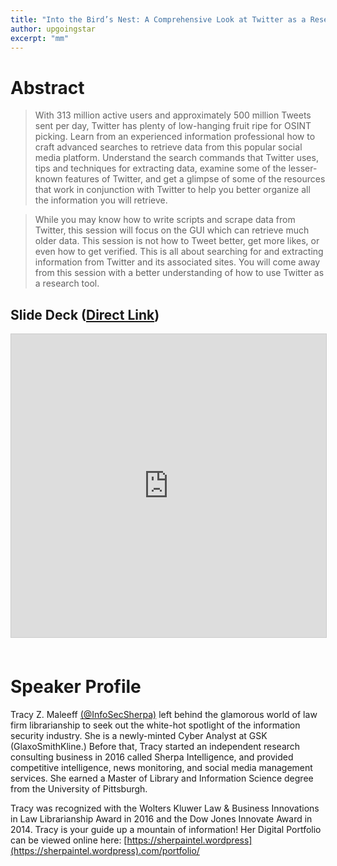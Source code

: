 ```yaml
---
title: "Into the Bird’s Nest: A Comprehensive Look at Twitter as a Research Tool"
author: upgoingstar
excerpt: "mm"
---
```

# Abstract

> With 313 million active users and approximately 500 million Tweets sent per day, Twitter has plenty of low-hanging fruit ripe for OSINT picking. Learn from an experienced information professional how to craft advanced searches to retrieve data from this popular social media platform. Understand the search commands that Twitter uses, tips and techniques for extracting data, examine some of the lesser-known features of Twitter, and get a glimpse of some of the resources that work in conjunction with Twitter to help you better organize all the information you will retrieve. 

> While you may know how to write scripts and scrape data from Twitter, this session will focus on the GUI which can retrieve much older data. This session is not how to Tweet better, get more likes, or even how to get verified. This is all about searching for and extracting information from Twitter and its associated sites. You will come away from this session with a better understanding of how to use Twitter as a research tool. 

## Slide Deck ([Direct Link](https://www.slideshare.net/reconvillage/rv-defcon25-into-the-birds-nest-a-comprehensive-look-at-twitter-as-a-research-tool-tracy-z-maleeff))
<center>
<iframe src="https://www.slideshare.net/slideshow/embed_code/key/pGPRH5O4RQFcN8" width="595" height="485" frameborder="0" marginwidth="0" marginheight="0" scrolling="no" style="border:1px solid #CCC; border-width:1px; margin-bottom:5px; max-width: 100%;" allowfullscreen> </iframe>
</center>
<br>


# Speaker Profile

Tracy Z. Maleeff [(@InfoSecSherpa)](https://twitter.com/InfoSecSherpa) left behind the glamorous world of law firm librarianship to seek out the white-hot spotlight of the information security industry. She is a newly-minted Cyber Analyst at GSK (GlaxoSmithKline.) Before that, Tracy started an independent research consulting business in 2016 called Sherpa Intelligence, and provided competitive intelligence, news monitoring, and social media management services. She earned a Master of Library and Information Science degree from the University of Pittsburgh.

Tracy was recognized with the Wolters Kluwer Law & Business Innovations in Law Librarianship Award in 2016 and the Dow Jones Innovate Award in 2014. Tracy is your guide up a mountain of information! Her Digital Portfolio can be viewed online here: [https://sherpaintel.wordpress](https://sherpaintel.wordpress).com/portfolio/